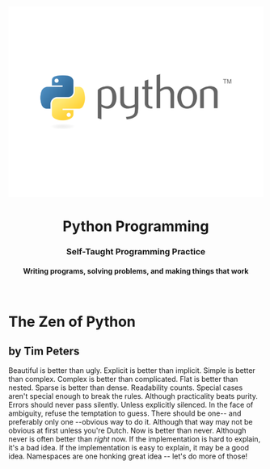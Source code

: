 <h1 align="center">
<br>
  <img src="img/python-3-logo.png" width="600">
  <br>
    <br>
  Python Programming
  <br>
</h1>

<h3 align="center">Self-Taught Programming Practice</h3>

<h4 align="center">Writing programs, solving problems, and making things that work</h4>

<br>

# The Zen of Python
## by Tim Peters

Beautiful is better than ugly.
Explicit is better than implicit.
Simple is better than complex.
Complex is better than complicated.
Flat is better than nested.
Sparse is better than dense.
Readability counts.
Special cases aren't special enough to break the rules.
Although practicality beats purity.
Errors should never pass silently.
Unless explicitly silenced.
In the face of ambiguity, refuse the temptation to guess.
There should be one-- and preferably only one --obvious way to do it.
Although that way may not be obvious at first unless you're Dutch.
Now is better than never.
Although never is often better than *right* now.
If the implementation is hard to explain, it's a bad idea.
If the implementation is easy to explain, it may be a good idea.
Namespaces are one honking great idea -- let's do more of those!